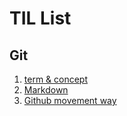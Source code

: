 # TIL List
## Git
1. [term & concept ](https://github.com/hifrogie/Github/blob/main/term%20n%20concept.md)
2. [Markdown](https://github.com/hifrogie/Github/blob/main/markdown.md)
3. [Github movement way](https://github.com/hifrogie/Github/blob/main/Github%20movement%20way)